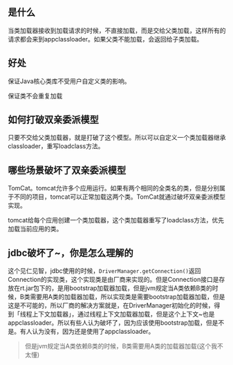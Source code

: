## 是什么

当类加载器接收到加载请求的时候，不直接加载，而是交给父类加载，这样所有的请求都会来到appclassloader。如果父类不能加载，会返回给子类加载。

## 好处

保证Java核心类库不受用户自定义类的影响。

保证类不会重复加载

## 如何打破双亲委派模型

只要不交给父类加载器，就是打破了这个模型。所以可以自定义一个类加载器继承classloader，重写loadclass方法。

## 哪些场景破坏了双亲委派模型

TomCat。tomcat允许多个应用运行。如果有两个相同的全类名的类，但是分别属于不同的项目，tomcat可以正常加载这两个类。TomCat就通过破坏双亲委派模型实现。

tomcat给每个应用创建一个类加载器，这个类加载器重写了loadclass方法，优先加载当前应用的类。

## jdbc破坏了~，你是怎么理解的

这个见仁见智，jdbc使用的时候，`DriverManager.getConnection()`返回Connection的实现类，这个实现类是由厂商来实现的。但是Connection接口是存放在rt.jar包下的，是用bootstrap加载器加载，但是jvm规定当A类依赖B类的时候，B类需要用A类的加载器加载，所以实现类是需要bootstrap加载器加载，但是这是不可能的，所以厂商的解决方案就是，在DriverManager初始化的时候，得到「线程上下文加载器」，通过线程上下文加载器加载，但是这个上下文~也是appclassloader。所以有些人认为破坏了，因为应该使用bootstrap加载，但是不是。有人认为没有，因为还是使用了appclassloader。

> 但是jvm规定当A类依赖B类的时候，B类需要用A类的加载器加载(这个我不太懂)